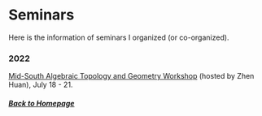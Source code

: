 # Seminars

Here is the information of seminars I organized (or co-organized).

### 2022
[Mid-South Algebraic Topology and Geometry Workshop](https://msatg.github.io/msatg2022/) (hosted by Zhen Huan), July 18 - 21.

##### [Back to Homepage](index.md)
